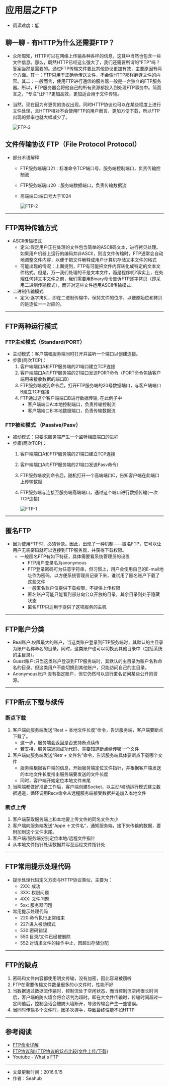 # 应用层之FTP
* 阅读难度：低

## 聊一聊 - 有HTTP为什么还需要FTP？
* 众所周知，HTTP可以在网络上传输各种各样的信息，这其中当然也包含一些文件信息。那么，既然HTTP已经这么强大了，我们还需要所谓的"FTP"吗？答案当然是需要的。通过FTP传输文件要比其他协议更加有效，主要原因有两个方面。其一：FTP只用于正确地传送文件，不会像HTTP那样翻译文件的内容。其二：一般而言，使用FTP进行通信的服务器一般是一台独立的FTP服务器。所以，FTP服务器会将他自己的所有资源都投入到处理FTP事务中。简而言之，“专注”让FTP更加高效，更加适合用于文件传输。
* 当然，现在因为有更优的协议出现，同时HTTP协议也可以在某些程度上进行文件处理，且HTTP相对不会使用FTP的用户而言，更加方便下载，所以FTP出现的频率也就大幅减少了。
	
	![FTP-3](https://github.com/SeaHub/BlogOfComputerNetwork/blob/master/res/FTP3.jpg?raw=true)


##  文件传输协议 FTP（File Protocol Protocol）
* 部分术语解释
	* FTP服务端端口21：标准命令TCP端口号，服务端控制端口，负责传输控制流
	* FTP服务端端口20：服务端数据端口，负责传输数据流
	* 高端端口:端口号大于1024
	
		![FTP-2](https://github.com/SeaHub/BlogOfComputerNetwork/blob/master/res/FTP2.png?raw=true)
	
---
## FTP两种传输方式
* ASCII传输模式
	* 定义:假定用户正在处理的文件包含简单的ASCII码文本，进行拷贝处理。如果用户机器上运行的编码并非ASCII，则当文件传输时，FTP通常会自动地调整文件内容，以便于把文件解释成用户计算机存储文本文件的格式
	* 可能出现的情况：上面提到，FTP有可能把文件内容转化成特定的文本文件格式。但是，万一我们处理的不是文本文件，而是程序呢?事实上，在处理任何非文本文件之前，我们需要用Binary命令告诉FTP逐字拷贝（即采用二进制传输模式），而非对这些文件运用ASCII传输模式。 
* 二进制传输模式
	* 定义:逐字拷贝，即在二进制传输中，保持文件的位序，以便原始位和拷贝的是逐位一一对应的。 

---
## FTP两种运行模式
### FTP主动模式（Standard/PORT）
* 主动模式：客户端和服务端同时打开并监听一个端口以创建连接。
* 步骤(两次TCP)：
	1. 客户端端口A和FTP服务端的21端口建立TCP连接
	2. 客户端端口A向FTP服务端的21端口发送PORT命令（PORT命令包括客户端用来接收数据的端口B）
	3. FTP服务端收到命令后，打开FTP服务端的20号数据端口，与客户端端口B建立TCP连接
	4. FTP通过这个客户端端口B进行数据传输, 在此例子中
		* 客户端端口A:本地控制端口，负责传输控制流
		* 客户端端口B:本地数据端口，负责传输数据流

### FTP被动模式	 （Passive/Pasv）
* 被动模式：只要求服务端产生一个监听相应端口的进程
* 步骤(两次TCP)：
	1. 客户端端口A和FTP服务端的21端口建立TCP连接
	2. 客户端端口A向FTP服务端的21端口发送Pasv命令）
	3. FTP服务端收到命令后，随机打开一个高端端口C，告知客户端在此端口上传输数据
	4. FTP服务端与连接至服务端高端端口，通过这个端口进行数据传输(一次TCP连接)

		![FTP-1](https://github.com/SeaHub/BlogOfComputerNetwork/blob/master/res/FTP1.gif?raw=true)
--- 
## 匿名FTP
* 因为使用FTP时，必须登录。因此，出现了一种机制——匿名FTP，它可以让用户无需密码就可以连接到FTP服务器，并获得下载权限。
	* 一般匿名FTP有如下特征，具体需要看系统管理员的设置
		* FTP用户登录名为anonymous
		* FTP登录密码可为任意字符串，但习惯上，用户会使用自己的E-mail地址作为密码，以方便系统管理员记录下来，谁试用了匿名账户下载了这些文件
		* 一般匿名账户仅提供下载权限，不提供上传权限
		* 匿名账户可能只能看到部分向公众开放的目录，其余目录则处于隐藏状态
		* 匿名FTP只适用于提供了这项服务的主机
		
---
## FTP账户分类
* Real账户:权限最大的账户，当这类账户登录到FTP服务端时，其默认的主目录为账户名称命名的目录。同时，这类账户也可以切换到其他目录中（包括系统的主目录）。
* Guest账户:只当这类账户登录到FTP服务端时，其默认的主目录为账户名称命名的目录。但这类用户不能切换到其他账户，只能访问自己的主目录。
* Anonymous账户:没有指定账户，但它仍然可以进行匿名访问某些公开的资源。

---
## FTP断点下载与续传
### 断点下载
1. 客户端向服务端发送“Rest + 本地文件长度”命令，告诉服务端，客户端要断点下载了。
	* 这一步，服务端会返回是否支持断点续传
	* 若支持，服务端返回成功代码，需要知道断点续传哪一个文件
2. 客户端向服务端发送“Retr + 文件名”命令，告诉服务端具体要断点下载哪个文件
	* 服务端根据客户端的信息，开始服务端定位文件指针，并根据客户端发送的本地文件长度推出服务端要发送的文件长度
	* 同时，客户端开始定位本地文件末尾
3. 当两端都做好准备工作后，客户端创建Socket，以主动/被动运行模式建立数据通道，循环调用Recv命令从远程服务端接受数据并追加入本地文件
 
### 断点上传
1. 客户端获取服务端上和本地要上传文件的同名文件大小
2. 客户端向服务端发送“Appe ＋文件名”，通知服务端，接下来传输的数据，要附加到这个文件末尾。
3. 客户端/服务端分别定位本地/远程文件指针
4. 从本地文件指针处读数据并写至远程文件指针处

---
## FTP常用提示处理代码
* 提示处理代码定义方面与HTTP协议类似，主要为：
	* 2XX: 成功
	* 3XX: 权限问题
	* 4XX: 文件问题
	* 5xx: 服务器问题
* 常用提示处理代码
	* 220:命令执行正常结束
	* 227:进入被动模式
	* 530:密码错误
	* 550:目录/文件已经被删除 
	* 552:对请求文件的操作中止，因超出存储分配
	
---
## FTP的缺点
1. 密码和文件内容都使用明文传输，没有加密，因此容易被窃听
2. FTP在需要传输文件数量很多的小文件时，性能不好
3. 当数据通过数据流传输时，控制流处于空闲状态，而当控制流空闲很长时间后，客户端的防火墙会将会话判为超时。即在大文件传输时，传输时间超过一定阈值后，控制会话会被防火墙断开，导致传输会产生一些错误。
4. 当同时传输多个文件时，因多次握手，导致最终性能不如HTTP

---
## 参考阅读
* [FTP命令详解](http://cs.ecust.edu.cn/snwei/studypc/oftencommand/ftp.htm)
* [FTP协议和HTTP协议的12点比较(文件上传/下载)](https://www.oschina.net/news/28162/http-vs-ftp)
* [Youtube - What`s FTP](https://www.youtube.com/watch?v=8IC8-WIkE2c)

---
* 文章更新时间：2016.6.15
* 作者：Seahub
